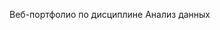 Веб-портфолио по дисциплине Анализ данных

 <a href="index.html](https://tikhonovaemilia.github.io/Emilia.github.io/" target="_self"></a>
